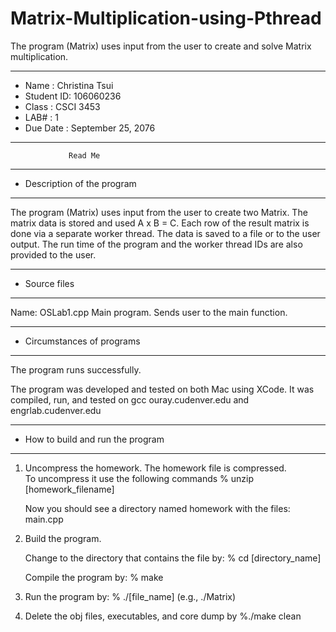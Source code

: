 # Matrix-Multiplication-using-Pthread
The program (Matrix) uses input from the user to create and solve Matrix multiplication. 

*******************************************************
*  Name      :   Christina Tsui      
*  Student ID:    106060236            
*  Class     :  CSCI 3453           
*  LAB#       :      1            
*  Due Date  :  September 25, 2076
*******************************************************


                 Read Me


*******************************************************
*  Description of the program
*******************************************************

The program (Matrix) uses input from the user to create two
Matrix. The matrix data is stored and used A x B = C. 
Each row of the result matrix is done via a separate worker thread. 
The data is saved to a file or to the user output. 
The run time of the program and the worker thread IDs are also 
provided to the user. 

*******************************************************
*  Source files
*******************************************************

Name:  OSLab1.cpp
	Main program.  Sends user to the main function.  
   
*******************************************************
*  Circumstances of programs
*******************************************************

   The program runs successfully.  
   
   The program was developed and tested on both Mac using XCode.
   It was compiled, run, and tested on gcc ouray.cudenver.edu and
   engrlab.cudenver.edu


*******************************************************
*  How to build and run the program
*******************************************************

1. Uncompress the homework.  The homework file is compressed.  
   To uncompress it use the following commands 
       % unzip [homework_filename]

   Now you should see a directory named homework with the files:
        main.cpp
        
2. Build the program.

    Change to the directory that contains the file by:
    % cd [directory_name] 

    Compile the program by:
    % make

3. Run the program by:
   % ./[file_name]  (e.g., ./Matrix)

4. Delete the obj files, executables, and core dump by
   %./make clean
